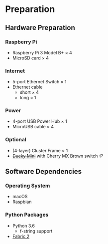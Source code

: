# Preparation

## Hardware Preparation

### Raspberry Pi

* Raspberry Pi 3 Model B+ × 4
* MicroSD card × 4

### Internet

* 5-port Ethernet Switch × 1
* Ethernet cable
    * short × 4
    * long  × 1

### Power

* 4-port USB Power Hub × 1
* MicroUSB cable × 4

### Optional

* (4-layer) Cluster Frame × 1
* [~~Ducky Mini~~](http://www.duckychannel.com.tw/en/ducky-mini/) with Cherry MX Brown switch :P

## Software Dependencies

### Operating System

* macOS
* Raspbian

### Python Packages

* Python 3.6
    * f-string support
* [Fabric 2](https://www.fabfile.org/)
